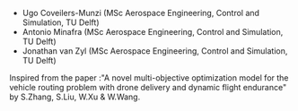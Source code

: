 - Ugo Coveilers-Munzi (MSc Aerospace Engineering, Control and Simulation, TU Delft)
- Antonio Minafra (MSc Aerospace Engineering, Control and Simulation, TU Delft)
- Jonathan van Zyl (MSc Aerospace Engineering, Control and Simulation, TU Delft)

Inspired from the paper :"A novel multi-objective optimization model for the vehicle routing problem with drone delivery and dynamic flight endurance" by S.Zhang, S.Liu, W.Xu & W.Wang.

